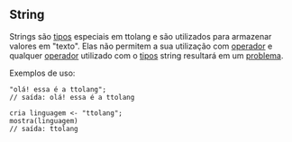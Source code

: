 ## String

Strings são [tipos](tipos.md) especiais em ttolang e são utilizados para armazenar valores em "texto". Elas não permitem a sua utilização com [operador](operadores.md) e qualquer [operador](operadores.md) utilizado com o [tipos](tipos.md) string resultará em um [problema](problema.md). 

Exemplos de uso:
 ```
"olá! essa é a ttolang";
// saída: olá! essa é a ttolang

cria linguagem <- "ttolang";
mostra(linguagem)
// saída: ttolang
```
